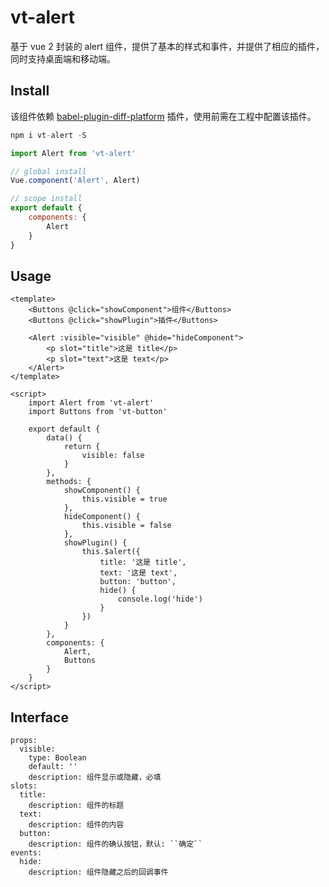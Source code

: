 # vt-alert

基于 vue 2 封装的 alert 组件，提供了基本的样式和事件，并提供了相应的插件，同时支持桌面端和移动端。

## Install

该组件依赖 [babel-plugin-diff-platform](https://github.com/Jerret321/babel-plugin-diff-platform) 插件，使用前需在工程中配置该插件。

```javascript
npm i vt-alert -S

import Alert from 'vt-alert'

// global install
Vue.component('Alert', Alert)

// scope install
export default {
    components: {
        Alert
    }
}
```

## Usage

```example
<template>
    <Buttons @click="showComponent">组件</Buttons>
    <Buttons @click="showPlugin">插件</Buttons>
    
    <Alert :visible="visible" @hide="hideComponent">
        <p slot="title">这是 title</p>
        <p slot="text">这是 text</p>
    </Alert>
</template>

<script>
    import Alert from 'vt-alert'
    import Buttons from 'vt-button'

    export default {
        data() {
            return {
                visible: false
            }
        },
        methods: {
            showComponent() {
                this.visible = true
            },
            hideComponent() {
                this.visible = false
            },
            showPlugin() {
                this.$alert({
                    title: '这是 title',
                    text: '这是 text',
                    button: 'button',
                    hide() {
                        console.log('hide')
                    }
                })
            }
        },
        components: {
            Alert,
            Buttons
        }
    }
</script>
```

## Interface

```interface
props:
  visible:
    type: Boolean
    default: ''
    description: 组件显示或隐藏，必填
slots:
  title:
    description: 组件的标题
  text:
    description: 组件的内容
  button:
    description: 组件的确认按钮，默认: ``确定``
events:
  hide:
    description: 组件隐藏之后的回调事件
```